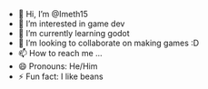 - 👋 Hi, I’m @Imeth15
- 👀 I’m interested in game dev
- 🌱 I’m currently learning godot
- 💞️ I’m looking to collaborate on making games :D
- 📫 How to reach me ...
- 😄 Pronouns: He/Him
- ⚡ Fun fact: I like beans

<!---
Imeth15/Imeth15 is a ✨ special ✨ repository because its `README.md` (this file) appears on your GitHub profile.
You can click the Preview link to take a look at your changes.
--->
